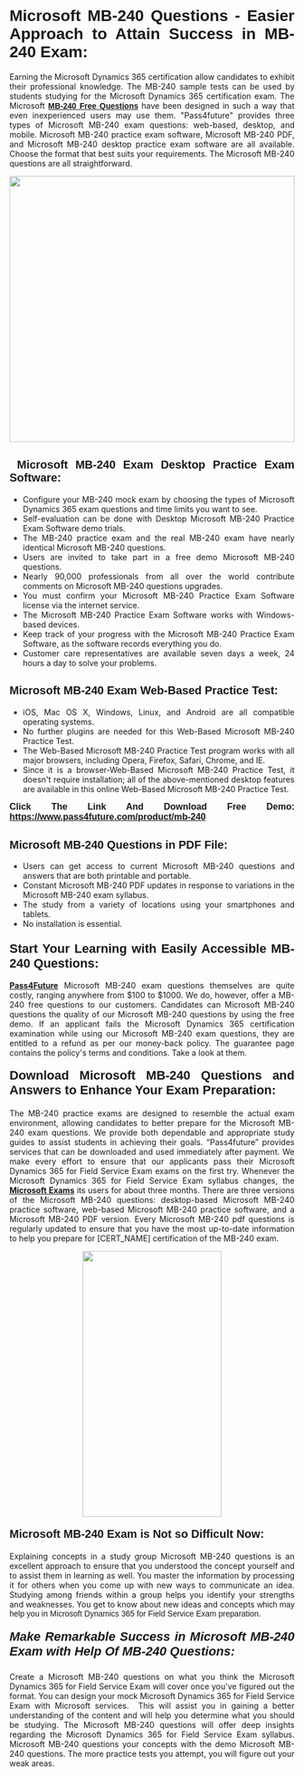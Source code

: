 <h1 style="text-align: justify;"><span style="font-family:Tahoma,Geneva,sans-serif;"><strong>Microsoft MB-240 Questions - Easier Approach to Attain Success in MB-240 Exam:</strong></span></h1>

<p style="text-align: justify;">Earning the Microsoft Dynamics 365 certification allow candidates to exhibit their professional knowledge. The MB-240 sample tests can be used by students studying for the Microsoft Dynamics 365 certification exam. The Microsoft <a href="https://www.pass4future.com/questions/microsoft/mb-240" target="_blank"><span style="font-family:Tahoma,Geneva,sans-serif;"><strong>MB-240 Free Questions</strong></span></a> have been designed in such a way that even inexperienced users may use them. "Pass4future" provides three types of Microsoft MB-240 exam questions: web-based, desktop, and mobile. Microsoft MB-240 practice exam software, Microsoft MB-240 PDF, and Microsoft MB-240 desktop practice exam software are all available. Choose the format that best suits your requirements. The Microsoft MB-240 questions are all straightforward.</p>

<p style="text-align: justify;"><a href="https://www.pass4future.com/product/mb-240" target="_blank"><img alt="" src="https://lh3.googleusercontent.com/pw/AM-JKLU5_aushiRQbaoUdVonD_1om6esFnUm_j21jdeI1V3aesz_ETcO2Y8QVj0ZamD1vJ__MzXKNoh3XzzrDTXgudBuMwEatvdphNwcixeZDIncATvFdVanIchOfqVuIJHbWkG03KYMH2pwXnb7WaAnvI3g=w1366-h490-no?authuser=0" style="width: 100%; height: 470px;" /></a></p>

<h2 style="text-align: justify;"><strong><span style="font-family:Tahoma,Geneva,sans-serif;"><span style="font-size:20px;"> Microsoft MB-240 Exam Desktop Practice Exam Software:</span></span></strong></h2>

<ul>
	<li style="text-align: justify;">Configure your MB-240 mock exam by choosing the types of Microsoft Dynamics 365 exam questions and time limits you want to see.</li>
	<li style="text-align: justify;">Self-evaluation can be done with Desktop Microsoft MB-240 Practice Exam Software demo trials.</li>
	<li style="text-align: justify;">The MB-240 practice exam and the real MB-240 exam have nearly identical Microsoft MB-240 questions.</li>
	<li style="text-align: justify;">Users are invited to take part in a free demo Microsoft MB-240 questions.</li>
	<li style="text-align: justify;">Nearly 90,000 professionals from all over the world contribute comments on Microsoft MB-240 questions upgrades.</li>
	<li style="text-align: justify;">You must confirm your Microsoft MB-240 Practice Exam Software license via the internet service.</li>
	<li style="text-align: justify;">The Microsoft MB-240 Practice Exam Software works with Windows-based devices.</li>
	<li style="text-align: justify;">Keep track of your progress with the Microsoft MB-240 Practice Exam Software, as the software records everything you do.</li>
	<li style="text-align: justify;">Customer care representatives are available seven days a week, 24 hours a day to solve your problems.</li>
</ul>

<h2 style="text-align: justify;"><span style="font-family:Tahoma,Geneva,sans-serif;"><strong><span style="font-size:20px;">Microsoft MB-240 Exam Web-Based Practice Test:</span></strong></span></h2>

<ul>
	<li style="text-align: justify;">iOS, Mac OS X, Windows, Linux, and Android are all compatible operating systems.</li>
	<li style="text-align: justify;">No further plugins are needed for this Web-Based Microsoft MB-240 Practice Test.</li>
	<li style="text-align: justify;">The Web-Based Microsoft MB-240 Practice Test program works with all major browsers, including Opera, Firefox, Safari, Chrome, and IE.</li>
	<li style="text-align: justify;">Since it is a browser-Web-Based Microsoft MB-240 Practice Test, it doesn't require installation; all of the above-mentioned desktop features are available in this online Web-Based Microsoft MB-240 Practice Test.</li>
</ul>

<p style="text-align: justify;"><span style="font-family:Tahoma,Geneva,sans-serif;"><span style="font-size:16px;"><strong>Click The Link And Download Free Demo:</strong></span></span> <a href="https://www.pass4future.com/product/mb-240" target="_blank"><span style="font-family:Tahoma,Geneva,sans-serif;"><span style="font-size:16px;"><strong>https://www.pass4future.com/product/mb-240</strong></span></span></a></p>

<h2 style="text-align: justify;"><strong><span style="font-family:Tahoma,Geneva,sans-serif;"><span style="font-size:20px;">Microsoft MB-240 Questions in PDF File:</span></span></strong></h2>

<ul>
	<li style="text-align: justify;">Users can get access to current Microsoft MB-240 questions and answers that are both printable and portable.</li>
	<li style="text-align: justify;">Constant Microsoft MB-240 PDF updates in response to variations in the Microsoft MB-240 exam syllabus.</li>
	<li style="text-align: justify;">The study from a variety of locations using your smartphones and tablets.</li>
	<li style="text-align: justify;">No installation is essential.</li>
</ul>

<h3 style="text-align: justify;"><span style="font-family:Tahoma,Geneva,sans-serif;"><strong><span style="font-size:22px;">Start Your Learning with Easily Accessible MB-240 Questions:</span></strong></span></h3>

<p style="text-align: justify;"><strong><a href="https://www.pass4future.com/" target="_blank">Pass4Future</a></strong> Microsoft MB-240 exam questions themselves are quite costly, ranging anywhere from $100 to $1000. We do, however, offer a MB-240 free questions to our customers. Candidates can Microsoft MB-240 questions the quality of our Microsoft MB-240 questions by using the free demo. If an applicant fails the Microsoft Dynamics 365 certification examination while using our Microsoft MB-240 exam questions, they are entitled to a refund as per our money-back policy. The guarantee page contains the policy's terms and conditions. Take a look at them.</p>

<h4 style="text-align: justify;"><strong><span style="font-family:Tahoma,Geneva,sans-serif;"><span style="font-size:22px;">Download Microsoft MB-240 Questions and Answers to Enhance Your Exam Preparation:</span></span></strong></h4>

<p style="text-align: justify;">The MB-240 practice exams are designed to resemble the actual exam environment, allowing candidates to better prepare for the Microsoft MB-240 exam questions. We provide both dependable and appropriate study guides to assist students in achieving their goals. “Pass4future” provides services that can be downloaded and used immediately after payment. We make every effort to ensure that our applicants pass their Microsoft Dynamics 365 for Field Service Exam exams on the first try. Whenever the Microsoft Dynamics 365 for Field Service Exam syllabus changes, the <strong><a href="https://www.pass4future.com/microsoft" target="_blank">Microsoft Exams</a></strong> its users for about three months. There are three versions of the Microsoft MB-240 questions: desktop-based Microsoft MB-240 practice software, web-based Microsoft MB-240 practice software, and a Microsoft MB-240 PDF version. Every Microsoft MB-240 pdf questions is regularly updated to ensure that you have the most up-to-date information to help you prepare for [CERT_NAME] certification of the MB-240 exam.</p>

<p style="text-align: center;"><a href="https://www.pass4future.com/product/mb-240" target="_blank"><img alt="" src="https://lh3.googleusercontent.com/pw/AM-JKLV3yUm3jiqqIo1xIsj1VJ_UeysYexQY-pRYO0rIFl3vg11QZioN-gzffpw2AfKqFynWuvoXOreWrWS0swpr4xmOSWfwII2jvatteuqrfxiWGFBSHPiZUCoi33jqeymK5dmu-0enyX6tayRCAMHw05jv=s617-no?authuser=0" style="width: 70%; height: 470px;" /></a></p>

<h4 style="text-align: justify;"><strong><span style="font-family:Tahoma,Geneva,sans-serif;"><span style="font-size:20px;">Microsoft MB-240 Exam is Not so Difficult Now:</span></span></strong></h4>

<p style="text-align: justify;">Explaining concepts in a study group Microsoft MB-240 questions is an excellent approach to ensure that you understood the concept yourself and to assist them in learning as well. You master the information by processing it for others when you come up with new ways to communicate an idea. Studying among friends within a group helps you identify your strengths and weaknesses. You get to know about new ideas and concepts <span style="font-family:Tahoma,Geneva,sans-serif;">which may help you in Microsoft Dynamics 365 for Field Service Exam preparation.</span></p>

<h5 style="text-align: justify;"><span style="font-family:Tahoma,Geneva,sans-serif;"><span style="font-size:22px;"><strong>Make Remarkable Success in Microsoft MB-240 Exam with Help Of MB-240 Questions:</strong></span></span></h5>

<p style="text-align: justify;">Create a Microsoft MB-240 questions on what you think the Microsoft Dynamics 365 for Field Service Exam will cover once you've figured out the format. You can design your mock Microsoft Dynamics 365 for Field Service Exam with Microsoft services.  This will assist you in gaining a better understanding of the content and will help you determine what you should be studying. The Microsoft MB-240 questions will offer deep insights regarding the Microsoft Dynamics 365 for Field Service Exam syllabus. Microsoft MB-240 questions your concepts with the demo Microsoft MB-240 questions. The more practice tests you attempt, you will figure out your weak areas.</p>
